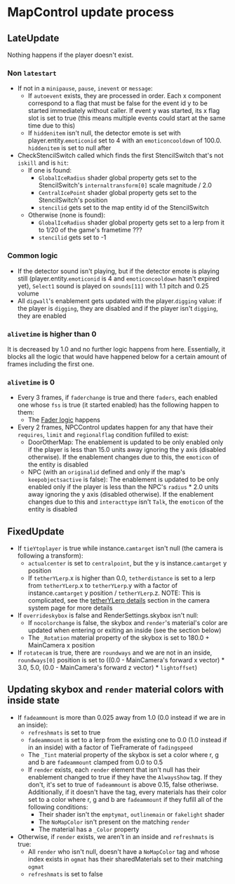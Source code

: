 # MapControl update process

## LateUpdate
Nothing happens if the player doesn't exist.

### Non `latestart`

- If not in a `minipause`, `pause`, `inevent` or `message`:
    - If `autoevent` exists, they are processed in order. Each x component correspond to a flag that must be false for the event id y to be started immediately without caller. If event y was started, its x flag slot is set to true (this means multiple events could start at the same time due to this)
    - If `hiddenitem` isn't null, the detector emote is set with player.entity.`emoticonid` set to 4 with an `emoticoncooldown` of 100.0. `hiddenitem` is set to null after
- CheckStencilSwitch called which finds the first StencilSwitch that's not `iskill` and is `hit`:
    - If one is found:
        - `GlobalIceRadius` shader global property gets set to the StencilSwitch's `internaltransform[0]` scale magnitude / 2.0
        - `CentralIcePoint` shader global property gets set to the StencilSwitch's position
        - `stencilid` gets set to the map entity id of the StencilSwitch
    - Otherwise (none is found):
        - `GlobalIceRadius` shader global property gets set to a lerp from it to 1/20 of the game's frametime ???
        - `stencilid` gets set to -1

### Common logic

- If the detector sound isn't playing, but if the detector emote is playing still (player.entity.`emoticonid` is 4 and `emoticoncooldown` hasn't expired yet), `Select1` sound is played on `sounds[11]` with 1.1 pitch and 0.25 volume
- All `digwall`'s enablement gets updated with the player.`digging` value: if the player is `digging`, they are disabled and if the player isn't `digging`, they are enabled

### `alivetime` is higher than 0
It is decreased by 1.0 and no further logic happens from here. Essentially, it blocks all the logic that would have happened below for a certain amount of frames including the first one.

### `alivetime` is 0

- Every 3 frames, if `faderchange` is true and there `faders`, each enabled one whose `fss` is true (it started enabled) has the following happen to them:
    - The [Fader logic](Graphics%20configuration.md#fader-control) happens
- Every 2 frames, NPCControl updates happen for any that have their `requires`, `limit` and `regionalflag` condition fufilled to exist:
    - DoorOtherMap: The enablement is updated to be only enabled only if the player is less than 15.0 units away ignoring the y axis (disabled otherwise). If the enablement changes due to this, the `emoticon` of the entity is disabled
    - NPC (with an `originalid` defined and only if the map's `keepobjectsactive` is false): The enablement is updated to be only enabled only if the player is less than the NPC's `radius` * 2.0 units away ignoring the y axis (disabled otherwise). If the enablement changes due to this and `interacttype` isn't `Talk`, the `emoticon` of the entity is disabled

## FixedUpdate

- If `tieYtoplayer` is true while instance.`camtarget` isn't null (the camera is following a transform):
    - `actualcenter` is set to `centralpoint`, but the y is instance.`camtarget` y position
    - If `tetherYLerp`.x is higher than 0.0, `tetherdistance` is set to a lerp from `tetherYLerp`.x to `tetherYLerp`.y with a factor of instance.`camtarget` y position / `tetherYLerp`.z. NOTE: This is complicated, see the [tetherYLerp details](../Camera%20system.md#more-details-on-tetherylerp) section in the camera system page for more details
- If `overrideskybox` is false and RenderSettings.skybox isn't null:
    - If `nocolorchange` is false, the skybox and `render`'s material's color are updated when entering or exiting an inside (see the section below)
    - The `_Rotation` material property of the skybox is set to 180.0 + MainCamera x position
- If `rotatecam` is true, there are `roundways` and we are not in an inside, `roundways[0]` position is set to ((0.0 - MainCamera's forward x vector) * 3.0, 5.0, (0.0 - MainCamera's forward z vector) * `lightoffset`)

## Updating skybox and `render` material colors with inside state

- If `fadeammount` is more than 0.025 away from 1.0 (0.0 instead if we are in an inside):
    - `refreshmats` is set to true
    - `fadeammount` is set to a lerp from the existing one to 0.0 (1.0 instead if in an inside) with a factor of TieFramerate of `fadingspeed`
    - The `_Tint` material property of the skybox is set a color where r, g and b are `fadeammount` clamped from 0.0 to 0.5
    - If `render` exists, each `render` element that isn't null has their enablement changed to true if they have the `AlwaysShow` tag. If they don't, it's set to true of `fadeammount` is above 0.15, false otheriwse. Additionally, if it doesn't have the tag, every materials has their color set to a color where r, g and b are `fadeammount` if they fufill all of the following conditions:
        - Their shader isn't the `emptymat`, `outlinemain` or `fakelight` shader
        - The `NoMapColor` isn't present on the matching `render`
        - The material has a `_Color` property
- Otherwise, if `render` exists, we aren't in an inside and `refreshmats` is true:
    - All `render` who isn't null, doesn't have a `NoMapColor` tag and whose index exists in `ogmat` has their sharedMaterials set to their matching `ogmat`
    - `refreshmats` is set to false

